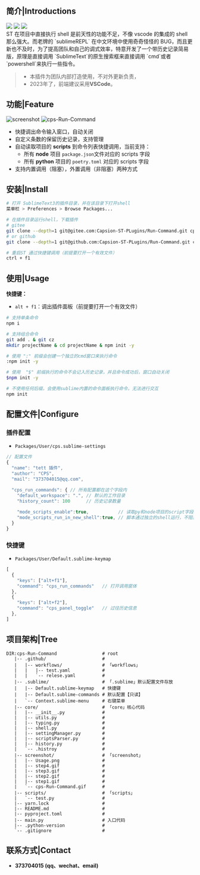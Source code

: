 ## 简介|Introductions

<div>
    <img flex="left" src="https://img.shields.io/badge/python-%3E%3D3.8.0-3776AB"/>
    <img flex="left" src="https://img.shields.io/badge/Sublime%20Text-FF9800?style=flat&logo=Sublime%20Text&logoColor=white"/>
    <img flex="left" src="https://img.shields.io/github/license/caoxiemeihao/electron-vite-vue?style=flat"/>
</div>
ST 在项目中直接执行 shell 是前天性的功能不足，不像 vscode 的集成的 shell 那么强大。而老牌的 `sublimeREPL` 在中文环境中使用奇奇怪怪的 BUG，而且更新也不及时，为了提高团队和自己的调式效率，特意开发了一个带历史记录简易版，原理是直接调用 `SublimeText`的原生搜索框来直接调用 `cmd`或者 `powershell`来执行一些指令。

> - 本插件为团队内部打造使用，不对外更新负责，
> - 2023年了，前端建议采用**VSCode**。


## 功能|Feature

![screenshot](/screenshot/sublimeTextPlugs/cps-run-commands/cps-Run-Command.gif)
![cps-Run-Command](http://localhost:45462/image/cps-Run-Command.gif)

- 快捷调出命令输入窗口，自动关闭
- 自定义条数的保留历史记录，支持管理
- 自动读取项目的 **scripts** 到命令列表快捷调用，当前支持：
  - 所有 **node** 项目 `package.json`文件对应的 scripts 字段
  - 所有 **python** 项目的 `poetry.toml` 对应的 scripts 字段
- 支持内置调用（阻塞），外置调用（非阻塞）两种方式



## 安装|Install

```bash
# 打开 SublimeText3的插件目录，并在该目录下打开shell
菜单栏 > Preferences > Browse Packages...

# 在插件目录运行shell，下载插件
# gitee
git clone --depth=1 git@gitee.com:Capsion-ST-PLugins/Run-Command.git cps_run_command
# or github
git clone --depth=1 git@github.com:Capsion-ST-PLugins/Run-Command.git cps_run_command

# 重启ST 通过快捷键调用（前提要打开一个有效文件）
ctrl + f1 
```



## 使用|Usage

**快捷键：**

- `alt + f1`：调出插件面板（前提要打开一个有效文件）

```bash
# 支持单条命令
npm i

# 支持组合命令
git add . & git cz
mkdir projectName & cd projectName & npm init -y

# 使用 ":" 前缀会创建一个独立的cmd窗口来执行命令
:npm init -y

# 使用  "$" 前缀执行的命令不会记入历史记录，并且命令成功后，窗口自动关闭
$npm init -y

# 不使用任何后缀，会使用sublime内置的命令面板执行命令，无法进行交互
npm init
```



## 配置文件|Configure

### 插件配置

- `Packages/User/cps.sublime-settings`

```javascript
// 配置文件
{
  "name": "tett 插件",
  "author": "CPS",
  "mail": "373704015@qq.com",

  "cps_run_commands": { // 所有配置都在这个字段内
    "default_workspace": ".", // 默认的工作目录
    "history_count": 100      // 历史记录数量
      
    "mode_scripts_enable":true,           // 读取py和node项目的script字段
    "mode_scripts_run_in_new_shell":true, // 脚本通过独立的shell运行，不阻塞sublimetext
  }
}
```

### 快捷键

- `Packages/User/Default.sublime-keymap`

```js
[
  {
    "keys": ["alt+f1"],
    "command": "cps_run_commands"   // 打开调用窗体
  },
  {
    "keys": ["alt+f2"],
    "command": "cps_panel_toggle"   // 过往历史信息
  },
]
```



## 项目架构|Tree

```basic
DIR:cps-Run-Command                 # root
   |-- .github/                     #
   |   |-- workflows/               # 「workflows」
   |   |   |-- test.yaml            #
   |   |   `-- relese.yaml          #
   |-- .sublime/                    # 「.sublime」默认配置文件存放
   |   |-- Default.sublime-keymap   # 快捷键
   |   |-- Default.sublime-commands # 默认配置【只读】
   |   `-- Context.sublime-menu     # 右键菜单
   |-- core/                        # 「core」核心代码
   |   |-- __init__.py              #
   |   |-- utils.py                 #
   |   |-- typing.py                #
   |   |-- shell.py                 #
   |   |-- settingManager.py        #
   |   |-- scriptsParser.py         #
   |   |-- history.py               #
   |   `-- .histroy                 #
   |-- screenshot/                  # 「screenshot」
   |   |-- Usage.png                #
   |   |-- step4.gif                #
   |   |-- step3.gif                #
   |   |-- step2.gif                #
   |   |-- step1.gif                #
   |   `-- cps-Run-Command.gif      #
   |-- scripts/                     # 「scripts」
   |   `-- test.py                  #
   |-- yarn.lock                    #
   |-- README.md                    #
   |-- pyproject.toml               #
   |-- main.py                      # 入口代码
   |-- .python-version              #
   `-- .gitignore                   #

```



## 联系方式|Contact

- **373704015 (qq、wechat、email)**
